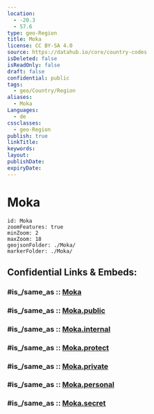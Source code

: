 ```yaml
---
location:
  - -20.3
  - 57.6
type: geo-Region
title: Moka
license: CC BY-SA 4.0
source: https://datahub.io/core/country-codes
isDeleted: false
isReadOnly: false
draft: false
confidential: public
tags:
  - geo/Country/Region
aliases:
  - Moka
Languages:
  - de
cssclasses:
  - geo-Region
publish: true
linkTitle:
keywords:
layout:
publishDate:
expiryDate:
---
```


# Moka

```leaflet
id: Moka
zoomFeatures: true 
minZoom: 2 
maxZoom: 18
geojsonFolder: ./Moka/
markerFolder: ./Moka/
```


## Confidential Links & Embeds: 

### #is_/same_as :: [Moka](/_Standards/Earth/Continent/Africa/Africa~East/Mauritius/Districts~Mauritius/Moka.md) 

### #is_/same_as :: [Moka.public](/_public/Earth/Continent/Africa/Africa~East/Mauritius/Districts~Mauritius/Moka.public.md) 

### #is_/same_as :: [Moka.internal](/_internal/Earth/Continent/Africa/Africa~East/Mauritius/Districts~Mauritius/Moka.internal.md) 

### #is_/same_as :: [Moka.protect](/_protect/Earth/Continent/Africa/Africa~East/Mauritius/Districts~Mauritius/Moka.protect.md) 

### #is_/same_as :: [Moka.private](/_private/Earth/Continent/Africa/Africa~East/Mauritius/Districts~Mauritius/Moka.private.md) 

### #is_/same_as :: [Moka.personal](/_personal/Earth/Continent/Africa/Africa~East/Mauritius/Districts~Mauritius/Moka.personal.md) 

### #is_/same_as :: [Moka.secret](/_secret/Earth/Continent/Africa/Africa~East/Mauritius/Districts~Mauritius/Moka.secret.md)

